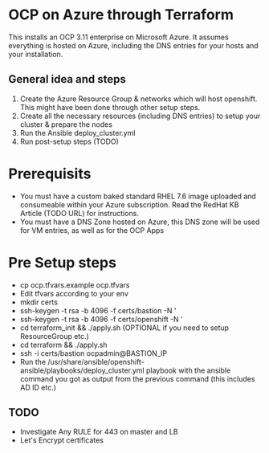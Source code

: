 # OCP on Azure through Terraform

This installs an OCP 3.11 enterprise on Microsoft Azure. It assumes everything is hosted on Azure, including the DNS entries for your hosts and your installation.

## General idea and steps

1. Create the Azure Resource Group & networks which will host openshift. This might have been done through other setup steps.
2. Create all the necessary resources (including DNS entries) to setup your cluster & prepare the nodes
3. Run the Ansible deploy_cluster.yml
4. Run post-setup steps (TODO)

# Prerequisits

* You must have a custom baked standard RHEL 7.6 image uploaded and consumeable within your Azure subscription. Read the RedHat KB Article (TODO URL) for instructions.
* You must have a DNS Zone hosted on Azure, this DNS zone will be used for VM entries, as well as for the OCP Apps

# Pre Setup steps

* cp ocp.tfvars.example ocp.tfvars
* Edit tfvars according to your env
* mkdir certs
* ssh-keygen -t rsa -b 4096 -f certs/bastion -N '
* ssh-keygen -t rsa -b 4096 -f certs/openshift -N '
* cd terraform_init && ./apply.sh (OPTIONAL if you need to setup ResourceGroup etc.)
* cd terraform && ./apply.sh
* ssh -i certs/bastion ocpadmin@BASTION_IP
* Run the /usr/share/ansible/openshift-ansible/playbooks/deploy_cluster.yml playbook with the ansible command you got as output from the previous command (this includes AD ID etc.)

## TODO

* Investigate Any RULE for 443 on master and LB
* Let's Encrypt certificates
